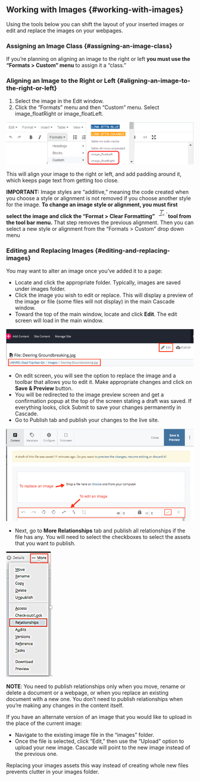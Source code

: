 ## Working with Images {#working-with-images}

Using the tools below you can shift the layout of your inserted images or edit and replace the images on your webpages.

### Assigning an Image Class {#assigning-an-image-class}

If you’re planning on aligning an image to the right or left **you must use the “Formats &gt; Custom” menu** to assign it a “class.”

### Aligning an Image to the Right or Left {#aligning-an-image-to-the-right-or-left}

1.  Select the image in the Edit window.
2.  Click the “Formats” menu and then “Custom” menu. Select image_floatRight or image_floatLeft.

![91](../assets/91.png)

This will align your image to the right or left, and add padding around it, which keeps page text from getting too close.

**IMPORTANT:** Image styles are “additive,” meaning the code created when you choose a style or alignment is not removed if you choose another style for the image. **To change an image style or alignment, you must first select the image and click the “Format &gt; Clear Formatting” ![92](../assets/92.png) tool from the tool bar menu.** That step removes the previous alignment. Then you can select a new style or alignment from the “Formats &gt; Custom” drop down menu

### Editing and Replacing Images {#editing-and-replacing-images}

You may want to alter an image once you’ve added it to a page:

*   Locate and click the appropriate folder. Typically, images are saved under images folder.
*   Click the image you wish to edit or replace. This will display a preview of the image or file (some files will not display) in the main Cascade window.
*   Toward the top of the main window, locate and click **Edit**. The edit screen will load in the main window.

![93](../assets/93.png)

*   On edit screen, you will see the option to replace the image and a toolbar that allows you to edit it. Make appropriate changes and click on **Save &amp; Preview** button.
*   You will be redirected to the image preview screen and get a confirmation popup at the top of the screen stating a draft was saved. If everything looks, click Submit to save your changes permanently in Cascade.
*   Go to Publish tab and publish your changes to the live site.

![94](../assets/94.png)

*   Next, go to **More Relationships** tab and publish all relationships if the file has any. You will need to select the checkboxes to select the assets that you want to publish.

![95](../assets/95.png)

**NOTE**: You need to publish relationships only when you move, rename or delete a document or a webpage, or when you replace an existing document with a new one. You don’t need to publish relationships when you’re making any changes in the content itself.

If you have an alternate version of an image that you would like to upload in the place of the current image:

*   Navigate to the existing image file in the “images” folder.
*   Once the file is selected, click “Edit,” then use the “Upload” option to upload your new image. Cascade will point to the new image instead of the previous one.

Replacing your images assets this way instead of creating whole new files prevents clutter in your images folder.